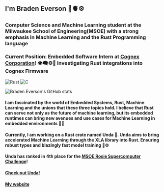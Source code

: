 ## I'm Braden Everson 🌱🫀⚙️
### Computer Science and Machine Learning student at the Milwaukee School of Engineering(MSOE) with a strong emphasis in Machine Learning and the Rust Programming language

### **Current Position**: Embedded Software Intern at [Cognex Corporation](https://www.cognex.com/)! 👁️‍🗨️⚙️🦀 Investigating Rust integrations into Cognex Firmware

![Rust](https://img.shields.io/badge/-Rust-333333?style=flat&logo=rust)
![C](https://img.shields.io/badge/-C-333333?style=flat&logo=C)

![Braden Everson's GitHub stats](https://github-readme-stats.vercel.app/api?username=BradenEverson&theme=prussian)
#### I am fascinated by the world of Embedded Systems, Rust, Machine Learning and the unions that these three topics hold. I believe that Rust can serve not only as the future of machine learning, but its embedded runtimes can bring new avenues and use cases for Machine Learning in embedded environments 🦀🦾

#### Currently, I am working on a Rust crate named Unda 🌊. Unda aims to bring accelerated Machine Learning through the XLA library into Rust. Ensuring robust types and blazingly fast model training 🧠⚙️

#### Unda has ranked in 4th place for the [MSOE Rosie Supercomputer Challenge](https://www.msoe.edu/rosie-challenge/)!

#### [Check out Unda!](https://crates.io/crates/unda)

#### [My website](https://bradeneverson.github.io)
